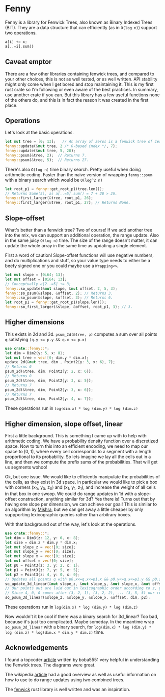 # Fenny

Fenny is a library for Fenwick Trees, also known as Binary Indexed
Trees (BIT). They are a data structure that can efficiently (as in
`O(log n)`) support two operations.

```rust
a[i] += x;
a[..=i].sum()
```

## Caveat emptor

There are a few other libraries containing fenwick trees, and compared
to your other choices, this is not as well tested, or as well
written. API stability might only come when I get bored and stop
maintaining it. This is my first rust crate so I'm following or even
aware of the best practices. In summary, use another crate if you
can. But this library has a few useful functions none of the others
do, and this is in fact the reason it was created in the first place.

## Operations

Let's look at the basic operations.

```rust
let mut tree = [0; 13];   // An array of zeros is a fenwick tree of zeros.
fenny::update(&mut tree, 2 /* 0-based index */, 7);
fenny::update(&mut tree, 5, 20);
fenny::psum(&tree, 2);  // Returns 7.
fenny::psum(&tree, 5);  // Returns 27.
```

There's also `O(log n)` time binary search. Pretty useful when doing
arithmetic coding. Faster than the naive version of wrapping
`fenny::psum` with a binary search which would be `O(log^2 n)`

```rust
let root_p1 = fenny::get_root_p1(tree.len());
// Returns Some(5), as a[..=5].sum() = 7 + 20 > 26.
fenny::first_larger(&tree, root_p1, 26);
fenny::first_larger(&tree, root_p1, 27); // Returns None.
```

## Slope-offset

What's better than a fenwick tree? Two of course! If we add another
tree into the mix, we can support an additional operation, the range
update. Also in the same juicy `O(log n)` time. The size of the range
doesn't matter, it can update the whole array in the same time as
updating a single element.

First a word of caution! Slope-offset functions will use negative
numbers, and do multiplications and stuff, so your value type needs to
either be a beefy signed one or you could maybe use a `Wrapping<>`.

```rust
let mut slope = [0i64; 13];
let mut offset = [0i64; 13];
// Conceptually a[2..=5] += 3;
fenny::so_update(&mut slope, &mut offset, 2, 5, 3);
fenny::so_psum(&slope, &offset, 2); // Returns 3.
fenny::so_psum(&slope, &offset, 3); // Returns 6.
let root_p1 = fenny::get_root_p1(slope.len());
fenny::so_first_larger(&slope, &offset, root_p1, 3); // 3.
```

## Higher dimensions

This exists in 2d and 3d. `psum_2d(&tree, p)` computes a sum over all
points `q` satisfying `(q.y <= p.y && q.x <= p.x)`

```rust
use crate::fenny::*;
let dim = Dim2{y: 5, x: 8};
let mut tree = vec![0; dim.y * dim.x];
update_2d(&mut tree, dim , Point2{y: 3, x: 6}, 7);
// Returns 0
psum_2d(&tree, dim, Point2{y: 2, x: 6});
// Returns 0
psum_2d(&tree, dim, Point2{y: 3, x: 5});
// Returns 7
psum_2d(&tree, dim, Point2{y: 3, x: 6});
// Returns 7
psum_2d(&tree, dim, Point2{y: 4, x: 7});
```
These operations run in `log(dim.x) * log (dim.y) * log (dim.z)`

## Higher dimension, slope offset, linear

First a little background. This is something I came up with to help
with arithmetic coding. We have a probability density function over a
discretized space. Now to turn this into an efficient encoding, we
need to map our space to [0, 1), where every cell corresponds to a
segment with a length proportional to its probability. So lets imagine
we lay all the cells out in a line, and then we compute the prefix
sums of the probabilities. That will get us segments wohoo!

Ok, but one issue. We would like to efficiently manipulate the
probabilities of the cells, as they exist in 3d space. In particular
we would like to pick a box with corners (x<sub>0</sub>,
y<sub>0</sub>, z<sub>0</sub>) and (x<sub>1</sub>, y<sub>1</sub>,
z<sub>1</sub>), and increase the weight of all cells in that box in
one swoop. We could do range updates in 1d with a slope-offset
construction, anything similar for 3d? Yes there is! Turns out that by
having one slope per dimension, we can achieve our goal! This is
similar to an algorithm by
[Mishra](https://arxiv.org/abs/1311.6093), but we can get away a
little cheaper by only suppporting lexicographic queries rather than
arbitrary boxes.

With that background out of the way, let's look at the operations.

```rust
use crate::fenny::*;
let dim = Dim3{z: 12, y: 6, x: 8};
let size = dim.z * dim.y * dim.x;
let mut slope_z = vec![0; size];
let mut slope_y = vec![0; size];
let mut slope_x = vec![0; size];
let mut offset = vec![0; size];
let p0 = Point3{z: 3, y: 2, x: 1};
let p1 = Point3{z: 7, y: 5, x: 5};
let p2 = Point3{z: 4, y: 0, x: 0};
// Updates all points q with p0.x<=q.x<=p1.x && p0.y<=q.x<=p1.y && p0.z<=q.x<=p1.z
so_update_3d_linear(&mut slope_z, &mut slope_y, &mut slope_x, &mut offset, dim, p0, p1, 11);
// Our points out are laid out in lexicographic order according to z, y, x.
// Since 4, 0, 0 comes after (3, 2, 1), (3, 2, 2), ... (3, 5, 5) our result is 5 * 4 * 11;
so_psum_3d_linear(&slope_z, &slope_y, &slope_x, &offset, dim, p2);
```

These operations run in `log(dim.x) * log (dim.y) * log (dim.z)`

Now wouldn't it be cool if there was a binary search for 3d_linear?
Too bad, because it's just too complicated. Maybe someday. In the
meantime wrap `so_psum_3d_linear` with a binary search, for
`log(dim.x) * log (dim.y) * log (dim.z) * log(dim.x * dim.y * dim.z)`
time.

## Acknowledgements

I found a topcoder
[article](https://www.topcoder.com/thrive/articles/Binary%20Indexed%20Trees)
written by boba5551 very helpful in understanding the Fenwick
trees. The diagrams were great.

The wikipedia
[article](https://en.wikipedia.org/w/index.php?title=Fenwick_tree) had
a good overview as well as useful information on how to use to do
range updates using two combined trees.

The [fenwick](https://crates.io/crates/fenwick) rust library is well
written and was an inspiration.
